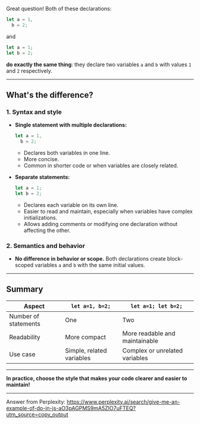 Great question! Both of these declarations:

```js
let a = 1,
  b = 2;
```

and

```js
let a = 1;
let b = 2;
```

**do exactly the same thing**: they declare two variables `a` and `b` with values `1` and `2` respectively.

---

## What's the difference?

### 1. Syntax and style

- **Single statement with multiple declarations:**

  ```js
  let a = 1,
    b = 2;
  ```

  - Declares both variables in one line.
  - More concise.
  - Common in shorter code or when variables are closely related.

- **Separate statements:**

  ```js
  let a = 1;
  let b = 2;
  ```

  - Declares each variable on its own line.
  - Easier to read and maintain, especially when variables have complex initializations.
  - Allows adding comments or modifying one declaration without affecting the other.

### 2. Semantics and behavior

- **No difference in behavior or scope.** Both declarations create block-scoped variables `a` and `b` with the same initial
  values.

---

## Summary

| Aspect               | `let a=1, b=2;`           | `let a=1; let b=2;`            |
| -------------------- | ------------------------- | ------------------------------ |
| Number of statements | One                       | Two                            |
| Readability          | More compact              | More readable and maintainable |
| Use case             | Simple, related variables | Complex or unrelated variables |

---

**In practice, choose the style that makes your code clearer and easier to maintain!**

---

Answer from Perplexity:
https://www.perplexity.ai/search/give-me-an-example-of-do-in-js-aO3pAGPMS9mA5ZIO7uFTEQ?utm_source=copy_output
